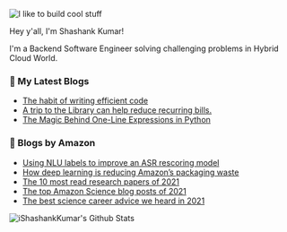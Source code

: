 ![I like to build cool stuff](https://res.cloudinary.com/dt8g3rhcy/image/upload/v1595929574/i_like_to_build_cool_shit._1_nzbwjh.png)

Hey y'all, I'm Shashank Kumar! 

I'm a Backend Software Engineer solving challenging problems in Hybrid Cloud World.

### 📕 My Latest Blogs
<!-- BLOG-POST-LIST:START -->
- [The habit of writing efficient code](https://medium.com/@ishashankkumar/the-habit-of-writing-efficient-code-153b05f04269?source=rss-d24dda280d5f------2)
- [A trip to the Library can help reduce recurring bills.](https://medium.com/swlh/a-trip-to-the-library-can-help-reduce-recurring-bills-23bca495cdf5?source=rss-d24dda280d5f------2)
- [The Magic Behind One-Line Expressions in Python](https://medium.com/swlh/the-magic-behind-one-line-expressions-in-python-816c10180c5c?source=rss-d24dda280d5f------2)
<!-- BLOG-POST-LIST:END -->

### 📕 Blogs by Amazon
<!-- AMAZON-BLOG-POST-LIST:START -->
- [Using NLU labels to improve an ASR rescoring model](https://www.amazon.science/blog/using-nlu-labels-to-improve-an-automatic-speech-recognition-rescoring-model)
- [How deep learning is reducing Amazon’s packaging waste](https://www.amazon.science/latest-news/deep-learning-machine-learning-computer-vision-applications-reducing-amazon-package-waste)
- [The 10 most read research papers of 2021](https://www.amazon.science/latest-news/the-10-most-read-research-papers-of-2021)
- [The top Amazon Science blog posts of 2021](https://www.amazon.science/latest-news/the-top-amazon-science-blog-posts-of-2021)
- [The best science career advice we heard in 2021](https://www.amazon.science/working-at-amazon/the-best-science-career-advice-we-heard-in-2021)
<!-- AMAZON-BLOG-POST-LIST:END -->



<img align="center" alt="iShashankKumar's Github Stats" src="https://github-readme-stats.vercel.app/api?username=ishashankkumar&show_icons=true&hide_border=true" />
